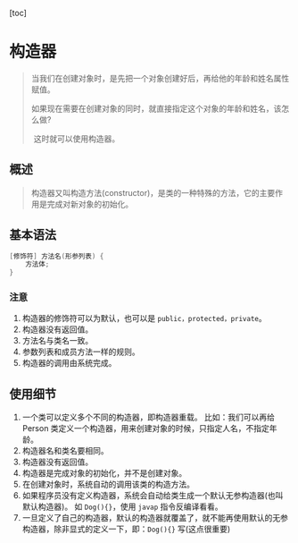 [toc]

# 构造器

> ​	当我们在创建对象时，是先把一个对象创建好后，再给他的年龄和姓名属性赋值。
>
> ​	如果现在需要在创建对象的同时，就直接指定这个对象的年龄和姓名，该怎么做? 
>
> ​	这时就可以使用构造器。

## 概述

> ​	构造器又叫构造方法(constructor)，是类的一种特殊的方法，它的主要作用是完成对新对象的初始化。

## 基本语法

```java
[修饰符] 方法名(形参列表) {
	方法体;
}
```

### 注意

1. 构造器的修饰符可以为默认，也可以是 `public，protected，private`。
2. 构造器没有返回值。
3. 方法名与类名一致。
4. 参数列表和成员方法一样的规则。
5. 构造器的调用由系统完成。

## 使用细节

1. 一个类可以定义多个不同的构造器，即构造器重载。
    比如：我们可以再给 Person 类定义一个构造器，用来创建对象的时候，只指定人名，不指定年龄。
2. 构造器名和类名要相同。
3. 构造器没有返回值。
4. 构造器是完成对象的初始化，并不是创建对象。
5. 在创建对象时，系统自动的调用该类的构造方法。
6. 如果程序员没有定义构造器，系统会自动给类生成一个默认无参构造器(也叫默认构造器)。
    如 `Dog(){}`，使用 `javap` 指令反编译看看。
7. 一旦定义了自己的构造器，默认的构造器就覆盖了，就不能再使用默认的无参构造器，除非显式的定义一下，即：`Dog(){}` 写(这点很重要)
